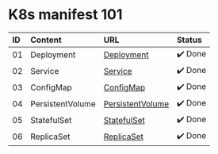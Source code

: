 # K8s manifest 101

| ID  | Content          | URL                                   | Status  |
| :-- | :--------------- | :------------------------------------ | :------ |
| 01  | Deployment       | [Deployment](Deployment/)             | ✔️ Done |
| 02  | Service          | [Service](Service/)                   | ✔️ Done |
| 03  | ConfigMap        | [ConfigMap](ConfigMap/)               | ✔️ Done |
| 04  | PersistentVolume | [PersistentVolume](PersistentVolume/) | ✔️ Done |
| 05  | StatefulSet      | [StatefulSet](StatefulSet/)           | ✔️ Done |
| 06  | ReplicaSet       | [ReplicaSet](ReplicaSet/)             | ✔️ Done |
